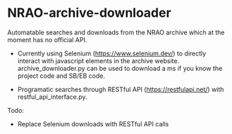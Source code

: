 # NRAO-archive-downloader
Automatable searches and downloads from the NRAO archive which at the moment has no official API. 

- Currently using Selenium (https://www.selenium.dev/) to directly interact with javascript elements in the archive website. archive_downloader.py can be used to download a ms if you know the project code and SB/EB code.

- Programatic searches through RESTful API (https://restfulapi.net/) with restful_api_interface.py. 

Todo:
- Replace Selenium downloads with RESTful API calls